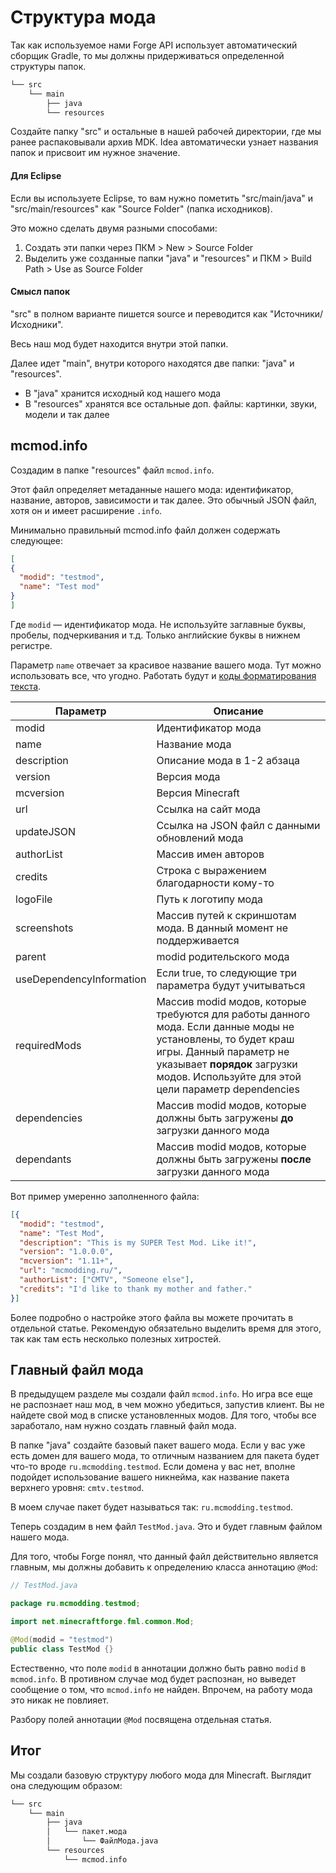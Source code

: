 # Структура мода

Так как используемое нами Forge API использует автоматический сборщик Gradle, то мы должны придерживаться определенной
структуры папок.

```md
└── src    
    └── main
        ├── java
        └── resources
```

Создайте папку "src" и остальные в нашей рабочей директории, где мы ранее распаковывали архив MDK. Idea автоматически
узнает названия папок и присвоит им нужное значение.

#### Для Eclipse

Если вы используете Eclipse, то вам нужно пометить "src/main/java" и "src/main/resources" как "Source Folder" (папка исходников).

Это можно сделать двумя разными способами:

1. Создать эти папки через ПКМ > New > Source Folder
2. Выделить уже созданные папки "java" и "resources" и ПКМ > Build Path > Use as Source Folder

#### Смысл папок

"src" в полном варианте пишется source и переводится как "Источники/Исходники".

Весь наш мод будет находится внутри этой папки.

Далее идет "main", внутри которого находятся две папки: "java" и "resources".

* В "java" хранится исходный код нашего мода
* В "resources" хранятся все остальные доп. файлы: картинки, звуки, модели и так далее

## mcmod.info

Создадим в папке "resources" файл `mcmod.info`.

Этот файл определяет метаданные нашего мода: идентификатор, название, авторов, зависимости и так далее.
Это обычный JSON файл, хотя он и имеет расширение `.info`.

Минимально правильный mcmod.info файл должен содержать следующее:

```json
[
{
  "modid": "testmod",
  "name": "Test mod"
}
]
```

Где `modid` — идентификатор мода. Не используйте заглавные буквы, пробелы, подчеркивания и т.д. Только английские буквы
в нижнем регистре.

Параметр `name` отвечает за красивое название вашего мода. Тут можно использовать все, что угодно. Работать будут и [коды
форматирования текста](http://minecraft.gamepedia.com/Formatting_codes).

| Параметр                 | Описание                                                                                                                                                                                                                      |
|--------------------------|-------------------------------------------------------------------------------------------------------------------------------------------------------------------------------------------------------------------------------|
| modid                    | Идентификатор мода                                                                                                                                                                                                            |
| name                     | Название мода                                                                                                                                                                                                                 |
| description              | Описание мода в 1-2 абзаца                                                                                                                                                                                                    |
| version                  | Версия мода                                                                                                                                                                                                                   |
| mcversion                | Версия Minecraft                                                                                                                                                                                                              |
| url                      | Ссылка на сайт мода                                                                                                                                                                                                           |
| updateJSON               | Ссылка на JSON файл с данными обновлений мода                                                                                                                                                                                 |
| authorList               | Массив имен авторов                                                                                                                                                                                                           |
| credits                  | Строка с выражением благодарности кому-то                                                                                                                                                                                     |
| logoFile                 | Путь к логотипу мода                                                                                                                                                                                                          |
| screenshots              | Массив путей к скриншотам мода. В данный момент не поддерживается                                                                                                                                                             |
| parent                   | modid родительского мода                                                                                                                                                                                                      |
| useDependencyInformation | Если true, то следующие три параметра будут учитываться                                                                                                                                                                           |
| requiredMods             | Массив modid модов, которые требуются для работы данного мода. Если данные моды не установлены, то будет краш игры. Данный параметр не указывает **порядок** загрузки модов. Используйте для этой цели параметр dependencies  |
| dependencies             | Массив modid модов, которые должны быть загружены **до** загрузки данного мода                                                                                                                                                |
| dependants               | Массив modid модов, которые должны быть загружены **после** загрузки данного мода                                                                                                                                             |

Вот пример умеренно заполненного файла:

```json
[{
  "modid": "testmod",
  "name": "Test Mod",
  "description": "This is my SUPER Test Mod. Like it!",
  "version": "1.0.0.0",
  "mcversion": "1.11+",
  "url": "mcmodding.ru/",
  "authorList": ["CMTV", "Someone else"],
  "credits": "I'd like to thank my mother and father."
}]
```

Более подробно о настройке этого файла вы можете прочитать в отдельной статье. Рекомендую обязательно выделить время для этого,
так как там есть несколько полезных хитростей.

## Главный файл мода

В предыдущем разделе мы создали файл `mcmod.info`. Но игра все еще не распознает наш мод, в чем можно убедиться, запустив
клиент. Вы не найдете свой мод в списке установленных модов. Для того, чтобы все заработало, нам нужно создать главный файл мода.

В папке "java" создайте базовый пакет вашего мода. Если у вас уже есть домен для вашего мода, то отличным названием для
пакета будет что-то вроде `ru.mcmodding.testmod`. Если домена у вас нет, вполне подойдет использование вашего никнейма, как
название пакета верхнего уровня: `cmtv.testmod`.

В моем случае пакет будет называться так: `ru.mcmodding.testmod`.

Теперь создадим в нем файл `TestMod.java`. Это и будет главным файлом нашего мода.

Для того, чтобы Forge понял, что данный файл действительно является главным, мы должны добавить к определению класса
аннотацию `@Mod`:

```java
// TestMod.java

package ru.mcmodding.testmod;

import net.minecraftforge.fml.common.Mod;

@Mod(modid = "testmod")
public class TestMod {}
```

Естественно, что поле `modid` в аннотации должно быть равно `modid` в `mcmod.info`. В противном случае мод будет распознан,
но выведет сообщение о том, что `mcmod.info` не найден. Впрочем, на работу мода это никак не повлияет.

Разбору полей аннотации `@Mod` посвящена отдельная статья.

## Итог

Мы создали базовую структуру любого мода для Minecraft. Выглядит она следующим образом:

```md
└── src    
    └── main
        ├── java
        │   └── пакет.мода
        │       └── ФайлМода.java
        └── resources
            └── mcmod.info
```
